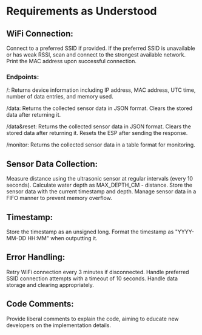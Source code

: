 # Requirements as Understood

## WiFi Connection:

Connect to a preferred SSID if provided.
If the preferred SSID is unavailable or has weak RSSI, scan and connect to the strongest available network.
Print the MAC address upon successful connection.

### Endpoints:

/:
Returns device information including IP address, MAC address, UTC time, number of data entries, and memory used.

/data:
Returns the collected sensor data in JSON format.
Clears the stored data after returning it.

/data&reset:
Returns the collected sensor data in JSON format.
Clears the stored data after returning it.
Resets the ESP after sending the response.

/monitor:
Returns the collected sensor data in a table format for monitoring.

## Sensor Data Collection:

Measure distance using the ultrasonic sensor at regular intervals (every 10 seconds).
Calculate water depth as MAX_DEPTH_CM - distance.
Store the sensor data with the current timestamp and depth.
Manage sensor data in a FIFO manner to prevent memory overflow.

## Timestamp:

Store the timestamp as an unsigned long.
Format the timestamp as "YYYY-MM-DD HH:MM" when outputting it.

## Error Handling:

Retry WiFi connection every 3 minutes if disconnected.
Handle preferred SSID connection attempts with a timeout of 10 seconds.
Handle data storage and clearing appropriately.

## Code Comments:

Provide liberal comments to explain the code, aiming to educate new developers on the implementation details.